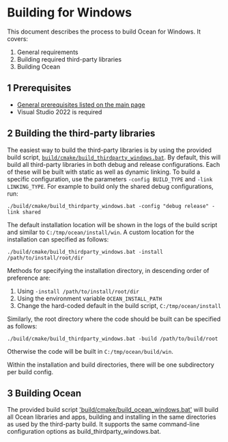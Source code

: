 # Building for Windows

This document describes the process to build Ocean for Windows. It covers:

1. General requirements
2. Building required third-party libraries
3. Building Ocean

## 1 Prerequisites

* [General prerequisites listed on the main page](README.md)
* Visual Studio 2022 is required

## 2 Building the third-party libraries

The easiest way to build the third-party libraries is by using the provided build script, [`build/cmake/build_thirdparty_windows.bat`](build/cmake/build_thirdparty_windows.bat). By default, this will build all third-party libraries in both debug and release configurations. Each of these will be built with static as well as dynamic linking. To build a specific configuration, use the parameters `-config BUILD_TYPE` and `-link LINKING_TYPE`. For example to build only the shared debug configurations, run:

```
./build/cmake/build_thirdparty_windows.bat -config "debug release" -link shared
```

The default installation location will be shown in the logs of the build script and similar to `C:/tmp/ocean/install/win`. A custom location for the installation can specified as follows:

```
./build/cmake/build_thirdparty_windows.bat -install /path/to/install/root/dir
```

Methods for specifying the installation directory, in descending order of preference are:
1. Using `-install /path/to/install/root/dir`
2. Using the environment variable `OCEAN_INSTALL_PATH`
3. Change the hard-coded default in the build script, `C:/tmp/ocean/install`

Similarly, the root directory where the code should be built can be specified as follows:

```
./build/cmake/build_thirdparty_windows.bat -build /path/to/build/root
```

Otherwise the code will be built in `C:/tmp/ocean/build/win`.

Within the installation and build directories, there will be one subdirectory per build config.

## 3 Building Ocean

The provided build script ['build/cmake/build_ocean_windows.bat'](build/cmake/build_ocean_windows.bat) will build all Ocean libraries and apps, building and installing in the same directories as used by the third-party build. It supports the same command-line configuration options as build_thirdparty_windows.bat.

